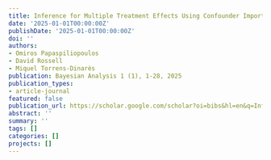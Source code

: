 ```yaml
---
title: Inference for Multiple Treatment Effects Using Confounder Importance Learning
date: '2025-01-01T00:00:00Z'
publishDate: '2025-01-01T00:00:00Z'
doi: ''
authors:
- Omiros Papaspiliopoulos
- David Rossell
- Miquel Torrens-Dinarès
publication: Bayesian Analysis 1 (1), 1-28, 2025
publication_types:
- article-journal
featured: false
publication_url: https://scholar.google.com/scholar?oi=bibs&hl=en&q=Inference+for+Multiple+Treatment+Effects+Using+Confounder+Importance+Learning
abstract: ''
summary: ''
tags: []
categories: []
projects: []
---
```

